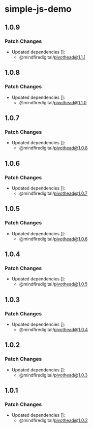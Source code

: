 # simple-js-demo

## 1.0.9

### Patch Changes

- Updated dependencies []:
  - @mindfiredigital/pivothead@1.1.1

## 1.0.8

### Patch Changes

- Updated dependencies []:
  - @mindfiredigital/pivothead@1.1.0

## 1.0.7

### Patch Changes

- Updated dependencies []:
  - @mindfiredigital/pivothead@1.0.8

## 1.0.6

### Patch Changes

- Updated dependencies []:
  - @mindfiredigital/pivothead@1.0.7

## 1.0.5

### Patch Changes

- Updated dependencies []:
  - @mindfiredigital/pivothead@1.0.6

## 1.0.4

### Patch Changes

- Updated dependencies []:
  - @mindfiredigital/pivothead@1.0.5

## 1.0.3

### Patch Changes

- Updated dependencies []:
  - @mindfiredigital/pivothead@1.0.4

## 1.0.2

### Patch Changes

- Updated dependencies []:
  - @mindfiredigital/pivothead@1.0.3

## 1.0.1

### Patch Changes

- Updated dependencies []:
  - @mindfiredigital/pivothead@1.0.2
